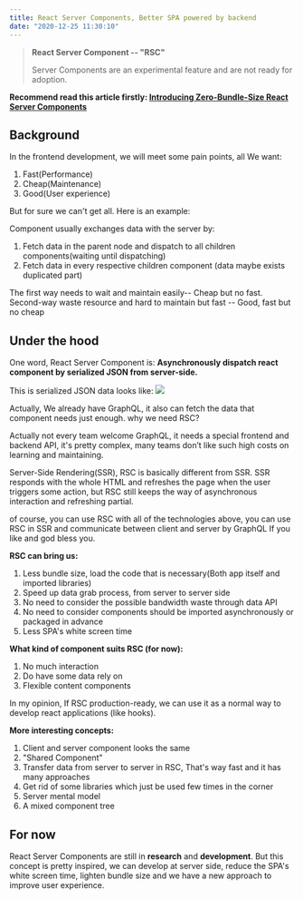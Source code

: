 ```yaml
---
title: React Server Components, Better SPA powered by backend
date: "2020-12-25 11:30:10"
---
```


> **React Server Component -- "RSC"**
>
> Server Components are an experimental feature and are not ready for adoption.

**Recommend read this article firstly: [Introducing Zero-Bundle-Size React Server Components](https://reactjs.org/blog/2020/12/21/data-fetching-with-react-server-components.html)**

## Background

In the frontend development, we will meet some pain points, all We want:

1. Fast(Performance)
2. Cheap(Maintenance)
3. Good(User experience)

But for sure we can't get all. Here is an example:

Component usually exchanges data with the server by:

1. Fetch data in the parent node and dispatch to all children components(waiting until dispatching)
2. Fetch data in every respective children component (data maybe exists duplicated part)

The first way needs to wait and maintain easily-- Cheap but no fast. Second-way waste resource and hard to maintain but fast -- Good, fast but no cheap

## Under the hood

One word, React Server Component is: **Asynchronously dispatch react component by serialized JSON from server-side.**

This is serialized JSON data looks like:
![](/posts/React-Server-Components/RSC.png)

Actually, We already have GraphQL, it also can fetch the data that component needs just enough. why we need RSC?

Actually not every team welcome GraphQL, it needs a special frontend and backend API, it's pretty complex, many teams don’t like such high costs on learning and maintaining.

Server-Side Rendering(SSR), RSC is basically different from SSR. SSR responds with the whole HTML and refreshes the page when the user triggers some action, but RSC still keeps the way of asynchronous interaction and refreshing partial.

of course, you can use RSC with all of the technologies above, you can use RSC in SSR and communicate between client and server by GraphQL If you like and god bless you.

**RSC can bring us:**

1. Less bundle size, load the code that is necessary(Both app itself and imported libraries)
2. Speed up data grab process, from server to server side
3. No need to consider the possible bandwidth waste through data API
4. No need to consider components should be imported asynchronously or packaged in advance
5. Less SPA's white screen time

**What kind of component suits RSC (for now):**

1. No much interaction
2. Do have some data rely on
3. Flexible content components

In my opinion, If RSC production-ready, we can use it as a normal way to develop react applications (like hooks).

**More interesting concepts:**

1. Client and server component looks the same
2. "Shared Component"
3. Transfer data from server to server in RSC, That's way fast and it has many approaches
4. Get rid of some libraries which just be used few times in the corner
5. Server mental model
6. A mixed component tree

## For now

React Server Components are still in **research** and **development**. But this concept is pretty inspired, we can develop at server side, reduce the SPA's white screen time, lighten bundle size and we have a new approach to improve user experience.
